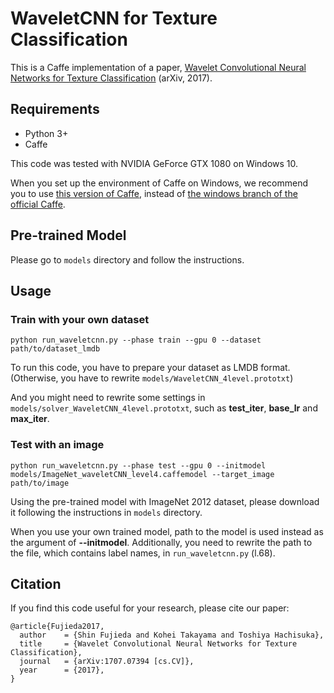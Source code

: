 # WaveletCNN for Texture Classification

This is a Caffe implementation of a paper, [Wavelet Convolutional Neural Networks for Texture Classification](https://arxiv.org/abs/1707.07394) (arXiv, 2017).

## Requirements

- Python 3+
- Caffe

This code was tested with NVIDIA GeForce GTX 1080 on Windows 10.

When you set up the environment of Caffe on Windows, we recommend you to use [this version of Caffe](https://github.com/willyd/caffe/tree/windows), instead of [the windows branch of the official Caffe](https://github.com/BVLC/caffe/tree/windows).

## Pre-trained Model

Please go to `models` directory and follow the instructions.

## Usage

### Train with your own dataset

```
python run_waveletcnn.py --phase train --gpu 0 --dataset path/to/dataset_lmdb
```

To run this code, you have to prepare your dataset as LMDB format. (Otherwise, you have to rewrite `models/WaveletCNN_4level.prototxt`)

And you might need to rewrite some settings in `models/solver_WaveletCNN_4level.prototxt`, such as **test_iter**, **base_lr** and **max_iter**.

### Test with an image

```
python run_waveletcnn.py --phase test --gpu 0 --initmodel models/ImageNet_waveletCNN_level4.caffemodel --target_image path/to/image
```

Using the pre-trained model with ImageNet 2012 dataset, please download it following the instructions in `models` directory.

When you use your own trained model, path to the model is used instead as the argument of **--initmodel**. Additionally, you need to rewrite the path to the file, which contains label names, in `run_waveletcnn.py` (l.68).

## Citation

If you find this code useful for your research, please cite our paper:

```
@article{Fujieda2017,
  author    = {Shin Fujieda and Kohei Takayama and Toshiya Hachisuka},
  title     = {Wavelet Convolutional Neural Networks for Texture Classification},
  journal   = {arXiv:1707.07394 [cs.CV]},
  year      = {2017},
}
```
